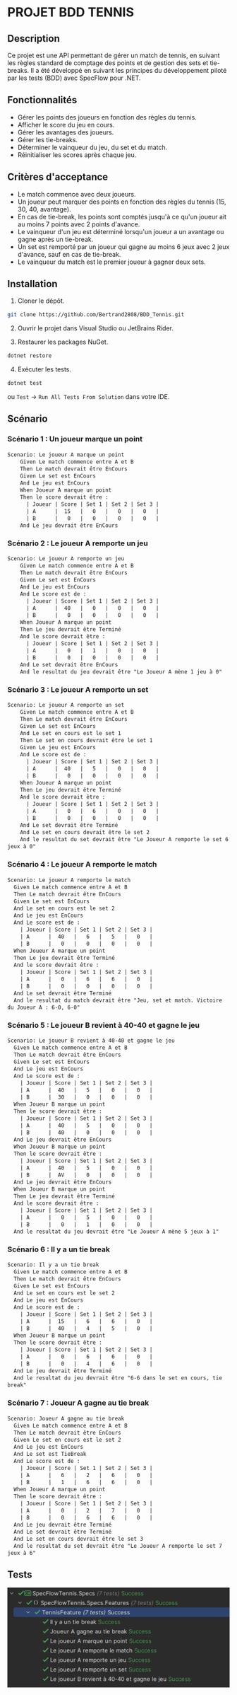 # PROJET BDD TENNIS

## Description

Ce projet est une API permettant de gérer un match de tennis, en suivant les règles standard de comptage des points et de gestion des sets et tie-breaks. Il a été développé en suivant les principes du développement piloté par les tests (BDD) avec SpecFlow pour .NET.

## Fonctionnalités


- Gérer les points des joueurs en fonction des règles du tennis.
- Afficher le score du jeu en cours.
- Gérer les avantages des joueurs.
- Gérer les tie-breaks.
- Déterminer le vainqueur du jeu, du set et du match.
- Réinitialiser les scores après chaque jeu.

## Critères d'acceptance

- Le match commence avec deux joueurs.
- Un joueur peut marquer des points en fonction des règles du tennis (15, 30, 40, avantage).
- En cas de tie-break, les points sont comptés jusqu'à ce qu'un joueur ait au moins 7 points avec 2 points d'avance.
- Le vainqueur d'un jeu est déterminé lorsqu'un joueur a un avantage ou gagne après un tie-break.
- Un set est remporté par un joueur qui gagne au moins 6 jeux avec 2 jeux d'avance, sauf en cas de tie-break.
- Le vainqueur du match est le premier joueur à gagner deux sets.

## Installation

1. Cloner le dépôt.

```bash
git clone https://github.com/Bertrand2808/BDD_Tennis.git
```

2. Ouvrir le projet dans Visual Studio ou JetBrains Rider.

3. Restaurer les packages NuGet.

```bash
dotnet restore
```

4. Exécuter les tests.

```bash
dotnet test
```
ou `Test` -> `Run All Tests From Solution` dans votre IDE.

## Scénario

### Scénario 1 : Un joueur marque un point
```gherkin
Scenario: Le joueur A marque un point
    Given Le match commence entre A et B
    Then Le match devrait être EnCours
    Given Le set est EnCours
    And Le jeu est EnCours
    When Joueur A marque un point
    Then le score devrait être :
      | Joueur | Score | Set 1 | Set 2 | Set 3 |
      | A      |  15   |   0   |   0   |   0   |
      | B      |   0   |   0   |   0   |   0   |
    And Le jeu devrait être EnCours
```

### Scénario 2 : Le joueur A remporte un jeu
```gherkin
Scenario: Le joueur A remporte un jeu
    Given Le match commence entre A et B
    Then Le match devrait être EnCours
    Given Le set est EnCours
    And Le jeu est EnCours
    And Le score est de :
      | Joueur | Score | Set 1 | Set 2 | Set 3 |
      | A      |  40   |   0   |   0   |   0   |
      | B      |   0   |   0   |   0   |   0   |
    When Joueur A marque un point
    Then Le jeu devrait être Terminé
    And le score devrait être :
      | Joueur | Score | Set 1 | Set 2 | Set 3 |
      | A      |   0   |   1   |   0   |   0   |
      | B      |   0   |   0   |   0   |   0   |
    And Le set devrait être EnCours
    And le resultat du jeu devrait être "Le Joueur A mène 1 jeu à 0"
```

### Scénario 3 : Le joueur A remporte un set
```gherkin
Scenario: Le joueur A remporte un set
    Given Le match commence entre A et B
    Then Le match devrait être EnCours
    Given Le set est EnCours
    And Le set en cours est le set 1
    Then Le set en cours devrait être le set 1
    Given Le jeu est EnCours
    And Le score est de :
      | Joueur | Score | Set 1 | Set 2 | Set 3 |
      | A      |  40   |   5   |   0   |   0   |
      | B      |   0   |   0   |   0   |   0   |
    When Joueur A marque un point
    Then Le jeu devrait être Terminé
    And le score devrait être :
      | Joueur | Score | Set 1 | Set 2 | Set 3 |
      | A      |   0   |   6   |   0   |   0   |
      | B      |   0   |   0   |   0   |   0   |
    And Le set devrait être Terminé
    And Le set en cours devrait être le set 2
    And le resultat du set devrait être "Le Joueur A remporte le set 6 jeux à 0"
```

### Scénario 4 : Le joueur A remporte le match
```gherkin
Scenario: Le joueur A remporte le match
  Given Le match commence entre A et B
  Then Le match devrait être EnCours
  Given Le set est EnCours
  And Le set en cours est le set 2
  And Le jeu est EnCours
  And Le score est de :
    | Joueur | Score | Set 1 | Set 2 | Set 3 |
    | A      |  40   |   6   |   5   |   0   |
    | B      |   0   |   0   |   0   |   0   |
  When Joueur A marque un point
  Then Le jeu devrait être Terminé
  And le score devrait être :
    | Joueur | Score | Set 1 | Set 2 | Set 3 |
    | A      |   0   |   6   |   6   |   0   |
    | B      |   0   |   0   |   0   |   0   |
  And Le set devrait être Terminé
  And le resultat du match devrait être "Jeu, set et match. Victoire du Joueur A : 6-0, 6-0"
```

### Scénario 5 : Le joueur B revient à 40-40 et gagne le jeu
```gherkin
Scenario: Le joueur B revient à 40-40 et gagne le jeu
  Given Le match commence entre A et B
  Then Le match devrait être EnCours
  Given Le set est EnCours
  And Le jeu est EnCours
  And Le score est de :
    | Joueur | Score | Set 1 | Set 2 | Set 3 |
    | A      |  40   |   5   |   0   |   0   |
    | B      |  30   |   0   |   0   |   0   |
  When Joueur B marque un point
  Then le score devrait être :
    | Joueur | Score | Set 1 | Set 2 | Set 3 |
    | A      |  40   |   5   |   0   |   0   |
    | B      |  40   |   0   |   0   |   0   |
  And Le jeu devrait être EnCours
  When Joueur B marque un point
  Then le score devrait être :
    | Joueur | Score | Set 1 | Set 2 | Set 3 |
    | A      |  40   |   5   |   0   |   0   |
    | B      |  AV   |   0   |   0   |   0   |
  And Le jeu devrait être EnCours
  When Joueur B marque un point
  Then Le jeu devrait être Terminé
  And le score devrait être :
    | Joueur | Score | Set 1 | Set 2 | Set 3 |
    | A      |   0   |   5   |   0   |   0   |
    | B      |   0   |   1   |   0   |   0   |
  And le resultat du jeu devrait être "Le Joueur A mène 5 jeux à 1"
```

### Scénario 6 : Il y a un tie break
```gherkin
Scenario: Il y a un tie break
  Given Le match commence entre A et B
  Then Le match devrait être EnCours
  Given Le set est EnCours
  And Le set en cours est le set 2
  And Le jeu est EnCours
  And Le score est de :
    | Joueur | Score | Set 1 | Set 2 | Set 3 |
    | A      |  15   |   6   |   6   |   0   |
    | B      |  40   |   4   |   5   |   0   |
  When Joueur B marque un point
  Then le score devrait être :
    | Joueur | Score | Set 1 | Set 2 | Set 3 |
    | A      |   0   |   6   |   6   |   0   |
    | B      |   0   |   4   |   6   |   0   |
  And Le jeu devrait être Terminé
  And le resultat du jeu devrait être "6-6 dans le set en cours, tie break"
```

### Scénario 7 : Joueur A gagne au tie break
```gherkin
Scenario: Joueur A gagne au tie break
  Given Le match commence entre A et B
  Then Le match devrait être EnCours
  Given Le set en cours est le set 2
  And Le jeu est EnCours
  And Le set est TieBreak
  And Le score est de :
    | Joueur | Score | Set 1 | Set 2 | Set 3 |
    | A      |   6   |   2   |   6   |   0   |
    | B      |   1   |   6   |   6   |   0   |
  When Joueur A marque un point
  Then le score devrait être :
    | Joueur | Score | Set 1 | Set 2 | Set 3 |
    | A      |   0   |   2   |   7   |   0   |
    | B      |   0   |   6   |   6   |   0   |
  And Le jeu devrait être Terminé
  And Le set devrait être Terminé
  And Le set en cours devrait être le set 3
  And le resultat du set devrait être "Le Joueur A remporte le set 7 jeux à 6"
```

## Tests

![alt text](image.png)
